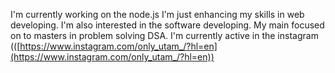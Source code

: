 I'm currently working on the node.js
I'm just enhancing my skills in web developing.
I'm also interested in the software developing.
My main focused on to masters in problem solving DSA.
I'm currently active in the instagram (([https://www.instagram.com/only_utam_/?hl=en](https://www.instagram.com/only_utam_/?hl=en))
